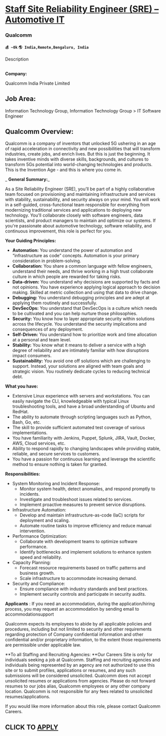 # [Staff Site Reliability Engineer (SRE) – Automotive IT](https://www.remotewlb.com/apply/staff-site-reliability-engineer-sre-automotive-it)  
### Qualcomm  
#### `💰 ~0k` `🌎 India,Remote,Bengaluru, India`  

Description

##  
**Company:**

Qualcomm India Private Limited

##  **Job Area:**

Information Technology Group, Information Technology Group > IT Software Engineer

##  **Qualcomm Overview:**

Qualcomm is a company of inventors that unlocked 5G ushering in an age of rapid acceleration in connectivity and new possibilities that will transform industries, create jobs, and enrich lives. But this is just the beginning. It takes inventive minds with diverse skills, backgrounds, and cultures to transform 5Gs potential into world-changing technologies and products. This is the Invention Age - and this is where you come in.

 _ **General Summary:**_

As a Site Reliability Engineer (SRE), you’ll be part of a highly collaborative team focused on provisioning and maintaining infrastructure and services with stability, sustainability, and security always on your mind. You will work in a self-guided, cross-functional team responsible for everything from modernizing traditional services and applications to deploying new technology. You'll collaborate closely with software engineers, data scientists, and product managers to maintain and optimize our systems. If you're passionate about automotive technology, software reliability, and continuous improvement, this role is perfect for you.

 **Your Guiding Principles:**

  *  **Automation:** You understand the power of automation and “infrastructure as code” concepts. Automation is your primary consideration in problem-solving.
  *  **Collaboration:** You share a common language with fellow engineers, understand their needs, and thrive working in a high trust collaborate culture in which people are rewarded for taking risks.
  *  **Data-driven:** You understand why decisions are supported by facts and not opinions. You have experience applying logical approach to decision making. Skilled at metric collection and using that data to drive change. 
  * **Debugging:** You understand debugging principles and are adept at applying them routinely and successfully.
  *  **DevSecOps:** You understand that DevSecOps is a culture which needs to be cultivated and you can help nurture those philosophies.
  *  **Security:** You know how to layer appropriate security within solutions across the lifecycle. You understand the security implications and consequences of any deployment.
  *  **Self-Driven:** You understand how to prioritize work and time allocation at a personal and team level.
  *  **Stability:** You know what it means to deliver a service with a high degree of reliability and are intimately familiar with how disruptions impact consumers.
  *  **Sustainability:** You avoid one off solutions which are challenging to support. Instead, your solutions are aligned with team goals and strategic vision. You routinely dedicate cycles to reducing technical debt.

 **What you have:**

  * Extensive Linux experience with servers and workstations. You can easily navigate the CLI, knowledgeable with typical Linux troubleshooting tools, and have a broad understanding of Ubuntu and RedHat.
  * The ability to automate through scripting languages such as Python, Bash, Go, etc. 
  * The skill to provide sufficient automated test coverage of various implementations.
  * You have familiarity with Jenkins, Puppet, Splunk, JIRA, Vault, Docker, AWS, Cloud services, etc.
  * Ability to respond rapidly to changing landscapes while providing stable, reliable, and secure services to customers.
  * You have a passion for continuous learning and leverage the scientific method to ensure nothing is taken for granted.

 **Responsibilities:**

  * System Monitoring and Incident Response:
    * Monitor system health, detect anomalies, and respond promptly to incidents.
    * Investigate and troubleshoot issues related to services.
    * Implement proactive measures to prevent service disruptions.
  * Infrastructure Automation:
    * Develop and maintain infrastructure-as-code (IaC) scripts for deployment and scaling.
    * Automate routine tasks to improve efficiency and reduce manual intervention.
  * Performance Optimization:
    * Collaborate with development teams to optimize software performance.
    * Identify bottlenecks and implement solutions to enhance system speed and reliability.
  * Capacity Planning:
    * Forecast resource requirements based on traffic patterns and business growth.
    * Scale infrastructure to accommodate increasing demand.
  * Security and Compliance:
    * Ensure compliance with industry standards and best practices.
    * Implement security controls and participate in security audits.

 **Applicants** : If you need an accommodation, during the application/hiring process, you may request an accommodation by sending email to accommodationsupport

Qualcomm expects its employees to abide by all applicable policies and procedures, including but not limited to security and other requirements regarding protection of Company confidential information and other confidential and/or proprietary information, to the extent those requirements are permissible under applicable law.

 **To all Staffing and Recruiting Agencies: **Our Careers Site is only for individuals seeking a job at Qualcomm. Staffing and recruiting agencies and individuals being represented by an agency are not authorized to use this site or to submit profiles, applications or resumes, and any such submissions will be considered unsolicited. Qualcomm does not accept unsolicited resumes or applications from agencies. Please do not forward resumes to our jobs alias, Qualcomm employees or any other company location. Qualcomm is not responsible for any fees related to unsolicited resumes/applications.

If you would like more information about this role, please contact Qualcomm Careers.

  
## CLICK TO [APPLY](https://www.remotewlb.com/apply/staff-site-reliability-engineer-sre-automotive-it)

